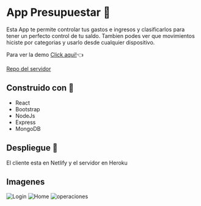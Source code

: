 # App Presupuestar :rocket:

Esta App te permite controlar tus gastos e ingresos y clasificarlos para tener un perfecto control de tu saldo. Tambien podes ver que movimientos hiciste por categorias y usarlo desde cualquier dispositivo.

Para ver la demo [Click aqui!](https://objective-leakey-560833.netlify.app/):point_left:

[Repo del servidor](https://github.com/Chinooyoel/Presupuesto-Server)

## Construido con :hammer:
- React
- Bootstrap
- NodeJs
- Express
- MongoDB

## Despliegue :arrow_up_small:
El cliente esta en Netlify y el servidor en Heroku

## Imagenes
![Login](https://user-images.githubusercontent.com/48112498/115318756-c4710c80-a154-11eb-868c-2e1efe4e640b.png)
![Home](https://user-images.githubusercontent.com/48112498/115318772-ce930b00-a154-11eb-837e-969f92e651fd.png)
![operaciones](https://user-images.githubusercontent.com/48112498/115318779-d0f56500-a154-11eb-8ce5-a41c1d653814.png)
